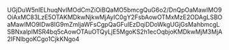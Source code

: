UGjDuW5nIELhuqNvIMOdCmZiOiBQaMO5bmcgQuG6o2/DnQpOaMawIMO9OiAxMC83LzE5OTAKMDkwNjkwMjAyIC0gY2FsbAowOTMxMzE2ODAgLSBOaMawIMO9IDw8IG9mZmljaWFsCgpQaGFuIEzDqiDDoWkgUGjGsMahbmcgLSBNxalpIMSR4bq5cAowOTAuOTQyLjE5MgoKS2h1ecOqbjoKMDkwMjM3MjA2IFNlbgoKCgo1CjkKNgo4
